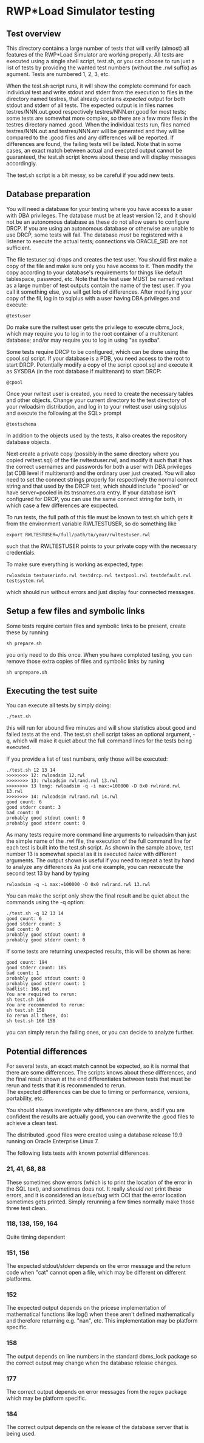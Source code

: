 # RWP\*Load Simulator testing

## Test overview

This directory contains a large number of tests that will verify (almost) all features of
the RWP\*Load Simulator are working properly.
All tests are executed using a single shell script, test.sh, or you can choose to run
just a list of tests by providing the wanted test numbers (without the .rwl suffix) as agument.
Tests are numbered 1, 2, 3, etc.

When the test.sh script runs, it will show the complete command for each individual test
and write stdout and stderr from the execution
to files in the directory named testres, that
already contains _expected_ output for both stdout and stderr of all tests.
The expected output is in files names testres/NNN.out.good respectively testres/NNN.err.good
for most tests; some tests are somewhat more complex, so there are a few more
files in the testres directory named .good.
When the individual tests run, files named testres/NNN.out and testres/NNN.err will be
generated and they will be compared to the .good files and any differences will be reported.
If differences are found, the failing tests will be listed.
Note that in some cases, an exact match between actual and execpted
output cannot be guaranteed, the test.sh script knows about these and will
display messages accordingly.

The test.sh script is a bit messy, so be careful if you add new tests.

## Database preparation

You will need a database for your testing where you have access to a user with DBA privileges.
The database must be at least version 12, and it should not be an autonomous database as these
do not allow users to configure DRCP.
If you are using an autonomous database or otherwise are unable to use DRCP, some tests will fail.
The database _must_ be registered with a listener to execute the actual tests;
connections via ORACLE_SID are not sufficient.

The file testuser.sql drops and creates the test user.
You should first make a copy of the file and make sure only you have access to it.
Then modify the copy according to your database's requirements for things like 
default tablespace, password, etc.
Note that the test user MUST be named rwltest
as a large number of test outputs contain the name of the test user.
If you call it something else, you will get lots of differences.
After modifying your copy of the fil, log in to sqlplus with a user having DBA privileges and execute:
```
@testuser
```
Do make sure the rwltest user gets the privilege to execute dbms_lock, which may 
require you to log in to the root container of a multitenant database; and/or
may require you to log in using "as sysdba".

Some tests require DRCP to be configured, which can be done using the cpool.sql script.
If your database is a PDB, you need access to the root to start DRCP.
Potentially modify a copy of the script cpool.sql and execute it as SYSDBA (in the root
database if multitenant) to start DRCP:
```
@cpool
```
Once your rwltest user is created, you need to create the necessary tables and
other objects.
Change your current directory to the test directory of your rwloadsim distribution, 
and log in to your rwltest user using sqlplus and execute the following at the SQL> prompt
```
@testschema
```
In addition to the objects used by the tests, it also creates the repository database objects.

Next create a private copy (possibly in the same directory where you copied rwltest.sql)
of the file rwltestuser.rwl,
and modify it such that it has the correct usernames and
passwords for both a user with DBA privileges (at CDB level if multitenant)
and the ordinary user just created.
You will also need to set the connect strings properly for respectively the normal
connect string and that used by the DRCP test, which should include ":pooled" or
have server=pooled in its tnsnames.ora entry.
If your database isn't configured for DRCP, you can use the same connect string
for both, in which case a few differences are excpected.

To run tests, the full path of this file must be known to test.sh which gets
it from the environment variable RWLTESTUSER, so do something like
```
export RWLTESTUSER=/full/path/to/your/rwltestuser.rwl
```
such that the RWLTESTUSER points to your private copy with the necessary credentials.

To make sure everything is working as expected, type:
```
rwloadsim testuserinfo.rwl testdrcp.rwl testpool.rwl testdefault.rwl testsystem.rwl
```
which should run without errors and just display four connected messages.

## Setup a few files and symbolic links

Some tests require certain files and symbolic links to be present, create these by running
```
sh prepare.sh
```
you only need to do this once.
When you have completed testing, you can remove those extra copies of files and
symbolic links by runing
```
sh unprepare.sh
```

## Executing the test suite

You can execute all tests by simply doing:
```
./test.sh
```
this will run for abound five minutes and will show statistics about good and failed tests at the end.
The test.sh shell script takes an optional argument, -q, which will make it quiet about the
full command lines for the tests being executed.

If you provide a list of test numbers, only those will be executed:
```
./test.sh 12 13 14
>>>>>>>> 12: rwloadsim 12.rwl
>>>>>>>> 13: rwloadsim rwlrand.rwl 13.rwl
>>>>>>>> 13 long: rwloadsim -q -i max:=100000 -D 0x0 rwlrand.rwl 13.rwl
>>>>>>>> 14: rwloadsim rwlrand.rwl 14.rwl
good count: 6
good stderr count: 3
bad count: 0
probably good stdout count: 0
probably good stderr count: 0
```
As many tests require more command line arguments to rwloadsim than just the simple
name of the .rwl file, the execution of the full command line for each test
is built into the test.sh script. 
As shown in the sample above,
test number 13 is somewhat special as it is executed _twice_ with 
different arguments.
The output shown is useful if you need to repeat a test by hand to analyze any differences 
As just one example, you can reexecute the second test 13 by hand by typing
```
rwloadsim -q -i max:=100000 -D 0x0 rwlrand.rwl 13.rwl
```
You can make the script only show the final result and be quiet about the
commands using the -q option:
```
./test.sh -q 12 13 14
good count: 6
good stderr count: 3
bad count: 0
probably good stdout count: 0
probably good stderr count: 0
```
If some tests are returning unexpected results, this will be shown as here:
```
good count: 194
good stderr count: 185
bad count: 1
probably good stdout count: 0
probably good stderr count: 1
badlist: 166.out
You are required to rerun:
sh test.sh 166
You are recommended to rerun:
sh test.sh 158
To rerun all these, do:
sh test.sh 166 158
```
you can simply rerun the failing ones, or you can decide to analyze further.

## Potential differences

For several tests, an exact match cannot be expected, so it is normal that there
are some differences.
The scripts knows about these differences, and the final result shown at the
end differentiates between tests that must be rerun and tests that it is 
recommended to rerun.  
The expected differences can be due to timing or performance, versions, portability, etc.

You should always investigate why differences are there, and if you are confident the 
results are actually good, you can overwrite the .good files to achieve a clean test.

The distributed .good files were created using a database release 19.9 running
on Oracle Enterprise Linux 7.

The following lists tests with known potential differences.

### 21, 41, 68, 88
These sometimes show errors (which is to print
the location of the error in the SQL text), and sometimes does not. 
It really _should not_ print these errors, and it is considered an issue/bug with OCI
that the error location sometimes gets printed.
Simply rerunning a few times normally make those three test clean.

### 118, 138, 159, 164
Quite timing dependent

### 151, 156

The expected stdout/stderr depends on the error message and the return code when "cat" cannot
open a file, which may be different on different platforms.

### 152

The expected output depends on the pricese implementation of mathematical functions like log()
when these aren't defined mathematically and therefore returning e.g. "nan", etc.
This implementation may be platform specific.

### 158

The output depends on line numbers in the standard dbms_lock package
so the correct output may change when the database release changes.

### 177

The correct output depends on error messages from the regex package
which may be platform specific.

### 184

The correct output depends on the release of the database
server that is being used.

